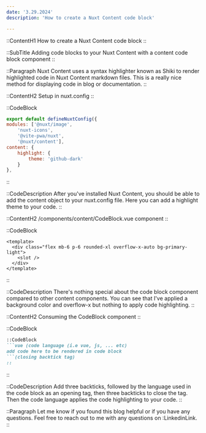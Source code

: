 ```yaml
---
date: '3.29.2024'
description: 'How to create a Nuxt Content code block'

---
```


::ContentH1
How to create a Nuxt Content code block
::

::SubTitle
Adding code blocks to your Nuxt Content with a content code block component
::

::Paragraph
Nuxt Content uses a syntax highlighter known as Shiki to render highlighted code in Nuxt Content markdown files.
This is a really nice method for displaying code in blog or documentation.
::

::ContentH2
Setup in nuxt.config
::

::CodeBlock
```js
export default defineNuxtConfig({
modules: ['@nuxt/image', 
    'nuxt-icons',
    '@vite-pwa/nuxt',
    '@nuxt/content'],
content: {
    highlight: {
        theme: 'github-dark'
    }
},
```
::

::CodeDescription
After you've installed Nuxt Content, you should be able to add the content object to your nuxt.config file.
Here you can add a highlight theme to your code.
::

::ContentH2
/components/content/CodeBlock.vue component
::

::CodeBlock
```vue
<template>
  <div class="flex mb-6 p-6 rounded-xl overflow-x-auto bg-primary-light">
    <slot />
  </div>
</template>
```
::

::CodeDescription
There's nothing special about the code block component compared to other content components.
You can see that I've applied a background color and overflow-x but nothing to apply code highlighting.
::

::ContentH2
Consuming the CodeBlock component
::

::CodeBlock
```markdown
::CodeBlock
```vue (code language (i.e vue, js, ... etc)
add code here to be rendered in code block
```(closing backtick tag)
::
```
::

::CodeDescription
Add three backticks, followed by the language used in the code block as an opening tag, then three backticks to close the tag.
Then the code language applies the code highlighting to your code.
::


::Paragraph
Let me know if you found this blog helpful or if you have any questions.  Feel free to reach out to me with any questions on :LinkedinLink.
::




